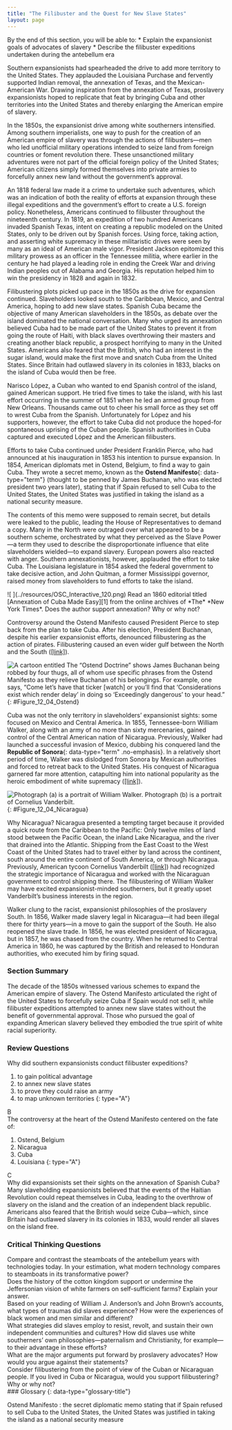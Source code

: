 ```yaml
---
title: "The Filibuster and the Quest for New Slave States"
layout: page
---
```



<div data-type="abstract" markdown="1">
By the end of this section, you will be able to:
* Explain the expansionist goals of advocates of slavery
* Describe the filibuster expeditions undertaken during the antebellum era

</div>

Southern expansionists had spearheaded the drive to add more territory to the United States. They applauded the Louisiana Purchase and fervently supported Indian removal, the annexation of Texas, and the Mexican-American War. Drawing inspiration from the annexation of Texas, proslavery expansionists hoped to replicate that feat by bringing Cuba and other territories into the United States and thereby enlarging the American empire of slavery.

In the 1850s, the expansionist drive among white southerners intensified. Among southern imperialists, one way to push for the creation of an American empire of slavery was through the actions of filibusters—men who led unofficial military operations intended to seize land from foreign countries or foment revolution there. These unsanctioned military adventures were not part of the official foreign policy of the United States; American citizens simply formed themselves into private armies to forcefully annex new land without the government’s approval.

An 1818 federal law made it a crime to undertake such adventures, which was an indication of both the reality of efforts at expansion through these illegal expeditions and the government’s effort to create a U.S. foreign policy. Nonetheless, Americans continued to filibuster throughout the nineteenth century. In 1819, an expedition of two hundred Americans invaded Spanish Texas, intent on creating a republic modeled on the United States, only to be driven out by Spanish forces. Using force, taking action, and asserting white supremacy in these militaristic drives were seen by many as an ideal of American male vigor. President Jackson epitomized this military prowess as an officer in the Tennessee militia, where earlier in the century he had played a leading role in ending the Creek War and driving Indian peoples out of Alabama and Georgia. His reputation helped him to win the presidency in 1828 and again in 1832.

Filibustering plots picked up pace in the 1850s as the drive for expansion continued. Slaveholders looked south to the Caribbean, Mexico, and Central America, hoping to add new slave states. Spanish Cuba became the objective of many American slaveholders in the 1850s, as debate over the island dominated the national conversation. Many who urged its annexation believed Cuba had to be made part of the United States to prevent it from going the route of Haiti, with black slaves overthrowing their masters and creating another black republic, a prospect horrifying to many in the United States. Americans also feared that the British, who had an interest in the sugar island, would make the first move and snatch Cuba from the United States. Since Britain had outlawed slavery in its colonies in 1833, blacks on the island of Cuba would then be free.

Narisco López, a Cuban who wanted to end Spanish control of the island, gained American support. He tried five times to take the island, with his last effort occurring in the summer of 1851 when he led an armed group from New Orleans. Thousands came out to cheer his small force as they set off to wrest Cuba from the Spanish. Unfortunately for López and his supporters, however, the effort to take Cuba did not produce the hoped-for spontaneous uprising of the Cuban people. Spanish authorities in Cuba captured and executed López and the American filibusters.

Efforts to take Cuba continued under President Franklin Pierce, who had announced at his inauguration in 1853 his intention to pursue expansion. In 1854, American diplomats met in Ostend, Belgium, to find a way to gain Cuba. They wrote a secret memo, known as the **Ostend Manifesto**{: data-type="term"} (thought to be penned by James Buchanan, who was elected president two years later), stating that if Spain refused to sell Cuba to the United States, the United States was justified in taking the island as a national security measure.

The contents of this memo were supposed to remain secret, but details were leaked to the public, leading the House of Representatives to demand a copy. Many in the North were outraged over what appeared to be a southern scheme, orchestrated by what they perceived as the Slave Power—a term they used to describe the disproportionate influence that elite slaveholders wielded—to expand slavery. European powers also reacted with anger. Southern annexationists, however, applauded the effort to take Cuba. The Louisiana legislature in 1854 asked the federal government to take decisive action, and John Quitman, a former Mississippi governor, raised money from slaveholders to fund efforts to take the island.

<div data-type="note" data-has-label="true" class="history click-and-explore" data-label="Click and Explore" markdown="1">
<span data-type="media" data-alt=" "> ![ ](../resources/OSC_Interactive_120.png) </span>
Read an 1860 editorial titled [Annexation of Cuba Made Easy][1] from the online archives of *The* *New York Times*. Does the author support annexation? Why or why not?

</div>

Controversy around the Ostend Manifesto caused President Pierce to step back from the plan to take Cuba. After his election, President Buchanan, despite his earlier expansionist efforts, denounced filibustering as the action of pirates. Filibustering caused an even wider gulf between the North and the South ([\[link\]](#Figure_12_04_Ostend)).

 ![A cartoon entitled The &#x201C;Ostend Doctrine&#x201D; shows James Buchanan being robbed by four thugs, all of whom use specific phrases from the Ostend Manifesto as they relieve Buchanan of his belongings. For example, one says, &#x201C;Come let&#x2019;s have that ticker \[watch\] or you&#x2019;ll find that &#x2018;Considerations exist which render delay&#x2019; in doing so &#x2018;Exceedingly dangerous&#x2019; to your head.&#x201D;](../resources/CNX_History_12_04_Ostend.jpg "The &#x201C;Ostend Doctrine&#x201D; (1856), by artist Louis Maurer and lithographer Nathaniel Currier, mocks James Buchanan by depicting him being robbed, just as many northerners believed slaveholders were attempting to rob Spain. The thugs robbing Buchanan use specific phrases from the Ostend Manifesto as they relieve him of his belongings."){: #Figure_12_04_Ostend}

Cuba was not the only territory in slaveholders’ expansionist sights: some focused on Mexico and Central America. In 1855, Tennessee-born William Walker, along with an army of no more than sixty mercenaries, gained control of the Central American nation of Nicaragua. Previously, Walker had launched a successful invasion of Mexico, dubbing his conquered land the **Republic of Sonora**{: data-type="term" .no-emphasis}. In a relatively short period of time, Walker was dislodged from Sonora by Mexican authorities and forced to retreat back to the United States. His conquest of Nicaragua garnered far more attention, catapulting him into national popularity as the heroic embodiment of white supremacy ([\[link\]](#Figure_12_04_Nicaragua)).

 ![Photograph (a) is a portrait of William Walker. Photograph (b) is a portrait of Cornelius Vanderbilt.](../resources/CNX_History_12_04_Nicaragua.jpg "Famed Civil War photographer Mathew Brady took this photograph (a) of &#x201C;General&#x201D; William Walker circa 1855&#x2013;1860. Walker led a filibuster expedition and briefly conquered Nicaragua, fulfilling a dream of many pro-expansionist southern slaveholders. Cornelius Vanderbilt (b), the shipping tycoon who controlled much of the traffic across Nicaragua between the Atlantic and the Pacific, clashed with Walker and ultimately supported Costa Rica in its war against him."){: #Figure_12_04_Nicaragua}

Why Nicaragua? Nicaragua presented a tempting target because it provided a quick route from the Caribbean to the Pacific: Only twelve miles of land stood between the Pacific Ocean, the inland Lake Nicaragua, and the river that drained into the Atlantic. Shipping from the East Coast to the West Coast of the United States had to travel either by land across the continent, south around the entire continent of South America, or through Nicaragua. Previously, American tycoon Cornelius Vanderbilt ([\[link\]](#Figure_12_04_Nicaragua)) had recognized the strategic importance of Nicaragua and worked with the Nicaraguan government to control shipping there. The filibustering of William Walker may have excited expansionist-minded southerners, but it greatly upset Vanderbilt’s business interests in the region.

Walker clung to the racist, expansionist philosophies of the proslavery South. In 1856, Walker made slavery legal in Nicaragua—it had been illegal there for thirty years—in a move to gain the support of the South. He also reopened the slave trade. In 1856, he was elected president of Nicaragua, but in 1857, he was chased from the country. When he returned to Central America in 1860, he was captured by the British and released to Honduran authorities, who executed him by firing squad.

### Section Summary

The decade of the 1850s witnessed various schemes to expand the American empire of slavery. The Ostend Manifesto articulated the right of the United States to forcefully seize Cuba if Spain would not sell it, while filibuster expeditions attempted to annex new slave states without the benefit of governmental approval. Those who pursued the goal of expanding American slavery believed they embodied the true spirit of white racial superiority.

### Review Questions

<div data-type="exercise">
<div data-type="problem" markdown="1">
Why did southern expansionists conduct filibuster expeditions?

1.  to gain political advantage
2.  to annex new slave states
3.  to prove they could raise an army
4.  to map unknown territories
{: type="A"}

</div>
<div data-type="solution" markdown="1">
B

</div>
</div>

<div data-type="exercise">
<div data-type="problem" markdown="1">
The controversy at the heart of the Ostend Manifesto centered on the fate of:

1.  Ostend, Belgium
2.  Nicaragua
3.  Cuba
4.  Louisiana
{: type="A"}

</div>
<div data-type="solution" markdown="1">
C

</div>
</div>

<div data-type="exercise">
<div data-type="problem" markdown="1">
Why did expansionists set their sights on the annexation of Spanish Cuba?

</div>
<div data-type="solution" markdown="1">
Many slaveholding expansionists believed that the events of the Haitian Revolution could repeat themselves in Cuba, leading to the overthrow of slavery on the island and the creation of an independent black republic. Americans also feared that the British would seize Cuba—which, since Britain had outlawed slavery in its colonies in 1833, would render all slaves on the island free.

</div>
</div>

### Critical Thinking Questions

<div data-type="exercise">
<div data-type="problem" markdown="1">
Compare and contrast the steamboats of the antebellum years with technologies today. In your estimation, what modern technology compares to steamboats in its transformative power?

</div>
</div>

<div data-type="exercise">
<div data-type="problem" markdown="1">
Does the history of the cotton kingdom support or undermine the Jeffersonian vision of white farmers on self-sufficient farms? Explain your answer.

</div>
</div>

<div data-type="exercise">
<div data-type="problem" markdown="1">
Based on your reading of William J. Anderson’s and John Brown’s accounts, what types of traumas did slaves experience? How were the experiences of black women and men similar and different?

</div>
</div>

<div data-type="exercise">
<div data-type="problem" markdown="1">
What strategies did slaves employ to resist, revolt, and sustain their own independent communities and cultures? How did slaves use white southerners’ own philosophies—paternalism and Christianity, for example—to their advantage in these efforts?

</div>
</div>

<div data-type="exercise">
<div data-type="problem" markdown="1">
What are the major arguments put forward by proslavery advocates? How would you argue against their statements?

</div>
</div>

<div data-type="exercise">
<div data-type="problem" markdown="1">
Consider filibustering from the point of view of the Cuban or Nicaraguan people. If you lived in Cuba or Nicaragua, would you support filibustering? Why or why not?

</div>
</div>

<div data-type="glossary" markdown="1">
### Glossary
{: data-type="glossary-title"}

Ostend Manifesto
: the secret diplomatic memo stating that if Spain refused to sell Cuba to the United States, the United States was justified in taking the island as a national security measure

</div>



[1]: http://openstaxcollege.org/l/15AnnexCuba
